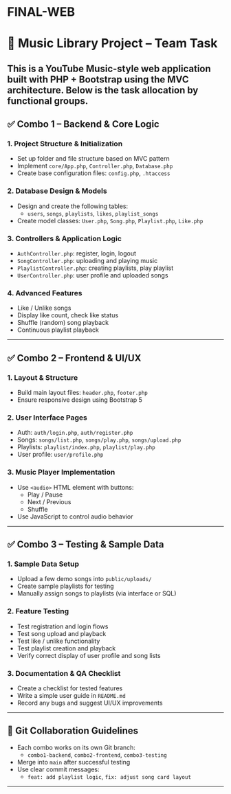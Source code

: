 # FINAL-WEB
# 🎵 Music Library Project – Team Task

This is a YouTube Music-style web application built with PHP + Bootstrap using the MVC architecture. Below is the task allocation by functional groups.
---

## ✅ Combo 1 – Backend & Core Logic

### 1. Project Structure & Initialization
- Set up folder and file structure based on MVC pattern
- Implement `core/App.php`, `Controller.php`, `Database.php`
- Create base configuration files: `config.php`, `.htaccess`

### 2. Database Design & Models
- Design and create the following tables:
  - `users`, `songs`, `playlists`, `likes`, `playlist_songs`
- Create model classes: `User.php`, `Song.php`, `Playlist.php`, `Like.php`

### 3. Controllers & Application Logic
- `AuthController.php`: register, login, logout
- `SongController.php`: uploading and playing music
- `PlaylistController.php`: creating playlists, play playlist
- `UserController.php`: user profile and uploaded songs

### 4. Advanced Features
- Like / Unlike songs
- Display like count, check like status
- Shuffle (random) song playback
- Continuous playlist playback

---

## ✅ Combo 2 – Frontend & UI/UX

### 1. Layout & Structure
- Build main layout files: `header.php`, `footer.php`
- Ensure responsive design using Bootstrap 5

### 2. User Interface Pages
- Auth: `auth/login.php`, `auth/register.php`
- Songs: `songs/list.php`, `songs/play.php`, `songs/upload.php`
- Playlists: `playlist/index.php`, `playlist/play.php`
- User profile: `user/profile.php`

### 3. Music Player Implementation
- Use `<audio>` HTML element with buttons:
  - Play / Pause
  - Next / Previous
  - Shuffle
- Use JavaScript to control audio behavior

---

## ✅ Combo 3 – Testing & Sample Data

### 1. Sample Data Setup
- Upload a few demo songs into `public/uploads/`
- Create sample playlists for testing
- Manually assign songs to playlists (via interface or SQL)

### 2. Feature Testing
- Test registration and login flows
- Test song upload and playback
- Test like / unlike functionality
- Test playlist creation and playback
- Verify correct display of user profile and song lists

### 3. Documentation & QA Checklist
- Create a checklist for tested features
- Write a simple user guide in `README.md`
- Record any bugs and suggest UI/UX improvements

---

## 📌 Git Collaboration Guidelines

- Each combo works on its own Git branch:
  - `combo1-backend`, `combo2-frontend`, `combo3-testing`
- Merge into `main` after successful testing
- Use clear commit messages:
  - `feat: add playlist logic`, `fix: adjust song card layout`

---

